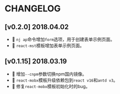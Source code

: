# CHANGELOG

## [v0.2.0] 2018.04.02

* 🌟 `nj ap`命令增加`form`选项，用于创建表单示例页面。
* 🌟 `react-mst`模板增加表单示例页面。

## [v0.1.15] 2018.03.19

* 🌟 增加`--cnpm`参数切换npm国内镜像。
* 🌟 `react-mobx`模板升级依赖包到`react v16`和`antd v3`。
* 🐞 修复`react-mobx`模板初始化时的bug。